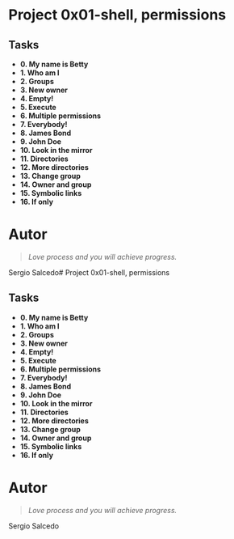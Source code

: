 # Project 0x01-shell, permissions

## Tasks

- **0. My name is Betty**
- **1. Who am I**
- **2. Groups**
- **3. New owner**
- **4. Empty!**
- **5. Execute**
- **6. Multiple permissions**
- **7. Everybody!**
- **8. James Bond**
- **9. John Doe**
- **10. Look in the mirror**
- **11. Directories**
- **12. More directories**
- **13. Change group**
- **14. Owner and group**
- **15. Symbolic links**
- **16. If only**

Autor
==============

> *Love process and you will achieve progress.*

Sergio Salcedo# Project 0x01-shell, permissions

## Tasks

- **0. My name is Betty**
- **1. Who am I**
- **2. Groups**
- **3. New owner**
- **4. Empty!**
- **5. Execute**
- **6. Multiple permissions**
- **7. Everybody!**
- **8. James Bond**
- **9. John Doe**
- **10. Look in the mirror**
- **11. Directories**
- **12. More directories**
- **13. Change group**
- **14. Owner and group**
- **15. Symbolic links**
- **16. If only**

Autor
==============

> *Love process and you will achieve progress.*

Sergio Salcedo
